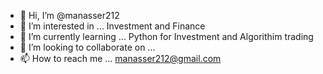 - 👋 Hi, I’m @manasser212
- 👀 I’m interested in ... Investment and Finance
- 🌱 I’m currently learning ... Python for Investment and Algorithim trading
- 💞️ I’m looking to collaborate on ...
- 📫 How to reach me ... manasser212@gmail.com

<!---
manasser212/manasser212 is a ✨ special ✨ repository because its `README.md` (this file) appears on your GitHub profile.
You can click the Preview link to take a look at your changes.
--->
